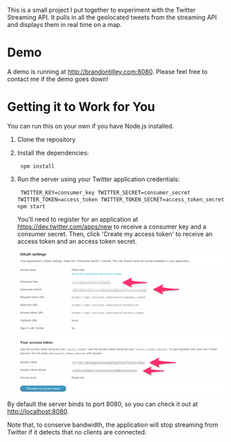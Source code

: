 This is a small project I put together to experiment with the Twitter Streaming API. It pulls in all the geolocated tweets from the streaming API and displays them in real time on a map.

Demo
====

A demo is running at http://brandontilley.com:8080. Please feel free to contact me if the demo goes down!

Getting it to Work for You
==========================

You can run this on your own if you have Node.js installed.

1. Clone the repository
2. Install the dependencies:

        npm install

3. Run the server using your Twitter application credentials:

        TWITTER_KEY=consumer_key TWITTER_SECRET=consumer_secret TWITTER_TOKEN=access_token TWITTER_TOKEN_SECRET=access_token_secret npm start

   You'll need to register for an application at https://dev.twitter.com/apps/new to receive a consumer key and a consumer secret. Then, click 'Create my access token' to receive an access token and an access token secret.

   ![Twitter Application Registration](tw_ss.png)

By default the server binds to port 8080, so you can check it out at [http://localhost:8080](http://localhost:8080).

Note that, to conserve bandwidth, the application will stop streaming from Twitter if it detects that no clients are connected.
